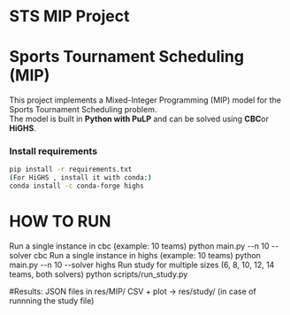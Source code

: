 # STS MIP Project
# Sports Tournament Scheduling (MIP)
This project implements a Mixed-Integer Programming (MIP) model for the Sports Tournament Scheduling problem.  
The model is built in **Python with PuLP** and can be solved using **CBC**or **HiGHS**.
### Install requirements
```bash
pip install -r requirements.txt
(For HiGHS , install it with conda:)
conda install -c conda-forge highs
```

# HOW TO RUN
Run a single instance in cbc (example: 10 teams)
python main.py --n 10 --solver cbc
Run a single instance in highs (example: 10 teams)
python main.py --n 10 --solver highs
Run study for multiple sizes (6, 8, 10, 12, 14 teams, both solvers)
python scripts/run_study.py

#Results:
JSON files in res/MIP/
CSV + plot → res/study/  (in case of runnning the study file)
